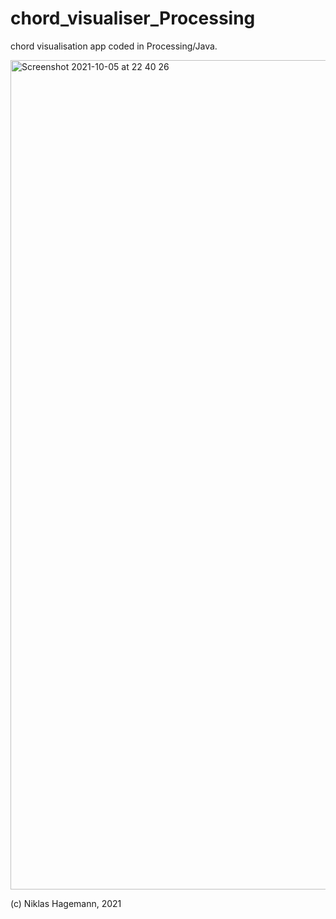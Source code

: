 # chord_visualiser_Processing
chord visualisation app coded in Processing/Java.

<img width="1327" alt="Screenshot 2021-10-05 at 22 40 26" src="https://user-images.githubusercontent.com/16756276/136099407-16569820-42d5-4293-9ab9-f7d93b7128a1.png">

(c) Niklas Hagemann, 2021
